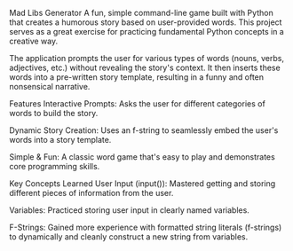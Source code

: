 Mad Libs Generator
A fun, simple command-line game built with Python that creates a humorous story based on user-provided words. This project serves as a great exercise for practicing fundamental Python concepts in a creative way.

The application prompts the user for various types of words (nouns, verbs, adjectives, etc.) without revealing the story's context. It then inserts these words into a pre-written story template, resulting in a funny and often nonsensical narrative.

Features
Interactive Prompts: Asks the user for different categories of words to build the story.

Dynamic Story Creation: Uses an f-string to seamlessly embed the user's words into a story template.

Simple & Fun: A classic word game that's easy to play and demonstrates core programming skills.

Key Concepts Learned
User Input (input()): Mastered getting and storing different pieces of information from the user.

Variables: Practiced storing user input in clearly named variables.

F-Strings: Gained more experience with formatted string literals (f-strings) to dynamically and cleanly construct a new string from variables.